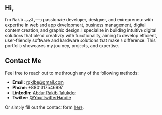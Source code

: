 ## Hi,
I’m Rakib راكيب—a passionate developer, designer, and entrepreneur with expertise in web and app development, business management, digital content creation, and graphic design. I specialize in building intuitive digital solutions that blend creativity with functionality, aiming to develop efficient, user-friendly software and hardware solutions that make a difference. This portfolio showcases my journey, projects, and expertise.

## Contact Me

Feel free to reach out to me through any of the following methods:

- **Email:** [rqklbe@gmail.com](mailto:rqklbe@gmail.com)
- **Phone:** +8801317546997
- **LinkedIn:** [Abdur Rakib Talukder](https://www.linkedin.com/in/your-linkedin-profile)
- **Twitter:** [@YourTwitterHandle](https://x.com/raklbe)

Or simply fill out the contact form [here](form.html).
